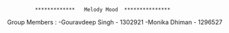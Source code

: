              *************   Melody Mood  ***************
Group Members :
 -Gouravdeep Singh - 1302921
 -Monika Dhiman - 1296527
